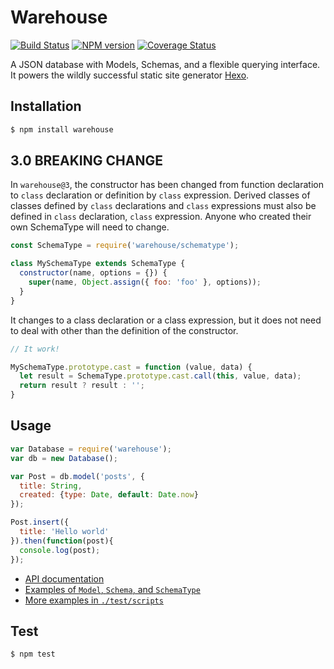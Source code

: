 # Warehouse

[![Build Status](https://travis-ci.com/hexojs/warehouse.svg?branch=master)](https://travis-ci.com/hexojs/warehouse)
[![NPM version](https://badge.fury.io/js/warehouse.svg)](https://www.npmjs.com/package/warehouse)
[![Coverage Status](https://coveralls.io/repos/github/hexojs/warehouse/badge.svg?branch=master)](https://coveralls.io/github/hexojs/warehouse?branch=master)

A JSON database with Models, Schemas, and a flexible querying interface. It powers the wildly successful static site generator [Hexo](https://hexo.io).

## Installation

``` bash
$ npm install warehouse
```

## 3.0 BREAKING CHANGE

In `warehouse@3`, the constructor has been changed from function declaration to `class` declaration or definition by `class` expression.
Derived classes of classes defined by `class` declarations and `class` expressions must also be defined in `class` declaration, `class` expression.
Anyone who created their own SchemaType will need to change.

``` js
const SchemaType = require('warehouse/schematype');

class MySchemaType extends SchemaType {
  constructor(name, options = {}) {
    super(name, Object.assign({ foo: 'foo' }, options));
  }
}
```

It changes to a class declaration or a class expression, but it does not need to deal with other than the definition of the constructor.

``` js
// It work!

MySchemaType.prototype.cast = function (value, data) {
  let result = SchemaType.prototype.cast.call(this, value, data);
  return result ? result : '';
}
```

## Usage

``` js
var Database = require('warehouse');
var db = new Database();

var Post = db.model('posts', {
  title: String,
  created: {type: Date, default: Date.now}
});

Post.insert({
  title: 'Hello world'
}).then(function(post){
  console.log(post);
});
```

+ [API documentation](https://hexojs.github.io/warehouse/)
+ [Examples of `Model`, `Schema`, and `SchemaType`](https://github.com/hexojs/hexo/tree/master/lib/models)
+ [More examples in `./test/scripts`](./test/scripts)

## Test

``` bash
$ npm test
```
